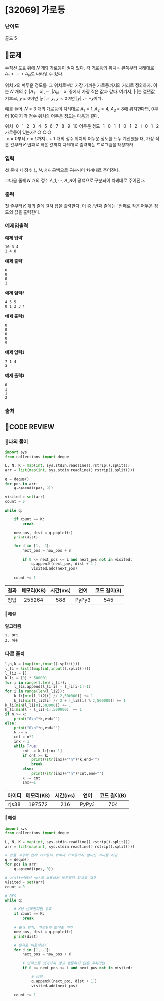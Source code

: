 # [32069] 가로등

### **난이도**
골드 5
## **📝문제**
수직선 도로 위에 
$N$ 개의 가로등이 켜져 있다. 각 가로등의 위치는 왼쪽부터 차례대로 
$A_1 < \cdots < A_N$로 나타낼 수 있다.

위치 
$x$의 어두운 정도를, 그 위치로부터 가장 가까운 가로등까지의 거리로 정의하자. 이는 
$N$ 개의 수 
$| A_1 - x |, \cdots, | A_N - x |$ 중에서 가장 작은 값과 같다. 여기서, 
$| \cdot |$는 절댓값 기호로, 
$y \ge 0$이면 
$|y| := y$, 
$y < 0$이면 
$|y| := -y$이다.

예를 들어, 
$N = 3$ 개의 가로등이 차례대로 
$A_1 = 1$, 
$A_2 = 4$, 
$A_3 = 8$에 위치한다면, 
$0$부터 
$10$까지 각 정수 위치의 어두운 정도는 다음과 같다.

위치	 
$0$ 	 
$1$ 	 
$2$ 	 
$3$ 	 
$4$ 	 
$5$ 	 
$6$ 	 
$7$ 	 
$8$ 	 
$9$ 	 
$10$ 
어두운 정도	 
$1$ 	 
$0$ 	 
$1$ 	 
$1$ 	 
$0$ 	 
$1$ 	 
$2$ 	 
$1$ 	 
$0$ 	 
$1$ 	 
$2$ 
가로등이 있는가?		○			○				○		
 
$x = 0$부터 
$x = L$까지 
$L+1$ 개의 정수 위치의 어두운 정도를 모두 계산했을 때, 가장 작은 값부터 
$K$ 번째로 작은 값까지 차례대로 출력하는 프로그램을 작성하라.
### **입력**
첫 줄에 세 정수 
$L$, 
$N$, 
$K$가 공백으로 구분되어 차례대로 주어진다.

그다음 줄에 
$N$ 개의 정수 
$A\_1, \cdots, A\_N$이 공백으로 구분되어 차례대로 주어진다.
### **출력**
첫 줄부터 
$K$ 개의 줄에 걸쳐 답을 출력한다. 이 중 
$i$ 번째 줄에는 
$i$ 번째로 작은 어두운 정도의 값을 출력한다.
### **예제입출력**

**예제 입력1**

```
10 3 4
1 4 8
```

**예제 출력1**

```
0
0
0
1
```

**예제 입력2**

```
4 5 5
0 1 2 3 4
```

**예제 출력2**

```
0
0
0
0
0
```

**예제 입력3**

```
7 1 4
3
```

**예제 출력3**

```
0
1
1
2
```

### **출처**

## **🧐CODE REVIEW**

### **🧾나의 풀이**

```python
import sys
from collections import deque

L, N, K = map(int, sys.stdin.readline().rstrip().split())
arr = list(map(int, sys.stdin.readline().rstrip().split()))

q = deque()
for pos in arr:
    q.append((pos, 0))

visited = set(arr)
count = 0

while q:

    if count == K:
        break

    now_pos, dist = q.popleft()
    print(dist)

    for d in [1, -1]:
        next_pos = now_pos + d

        if 0 <= next_pos <= L and next_pos not in visited:
            q.append((next_pos, dist + 1))
            visited.add(next_pos)
    
    count += 1
```

결과	| 메모리(KB) |	시간(ms) |	언어 |	코드 길이(B)
:----:|:-----:|:-----:|:-----:|:--------:
정답|255264|588|PyPy3|545
#### **📝해설**

**알고리즘**
```
1. BFS
2. 해쉬
```


### **다른 풀이**

```python
l,n,k = (map(int,input().split()))
l_li = list((map(int,input().split())))
l_li2 = []
k_li = [0] * 500001
for i in range(1,len(l_li)):
    l_li2.append(l_li[i] - l_li[i-1]-1)
for i in range(len(l_li2)):
    k_li[min(l_li2[i] // 2,500000)] += 1
    k_li[min(l_li2[i] // 2 + l_li2[i] % 2,500000)] += 1
k_li[min(l_li[0],500000)] += 1
k_li[min(l - l_li[-1],500000)] += 1
if n >= k:
    print("0\n"*k,end="")
else:
    print("0\n"*n,end="")
    k -= n
    cnt = n*2
    inx = 1
    while True:
        cnt -= k_li[inx-1]
        if cnt >= k:
            print((str(inx)+"\n")*k,end="")
            break
        else:
            print((str(inx)+"\n")*cnt,end="")
        k -= cnt
        inx+=1
```

아이디 | 메모리(KB) |	시간(ms) |	언어 |	코드 길이(B) 
:-----:|:-----:|:-----:|:----:|:--------:
rjs38|197572|216|PyPy3|704
#### **📝해설**

```python
import sys
from collections import deque

L, N, K = map(int, sys.stdin.readline().rstrip().split())
arr = list(map(int, sys.stdin.readline().rstrip().split()))

# 큐를 사용해 현재 가로등의 위치와 가로등까지 떨어진 거리를 저장
q = deque()
for pos in arr:
    q.append((pos, 0))

# visited에서 set을 사용해서 방문했던 위치를 저장
visited = set(arr)
count = 0

# BFS
while q:

    # K번 반복했다면 종료
    if count == K:
        break
    
    # 현재 위치, 가로등과 떨어진 거리
    now_pos, dist = q.popleft()
    print(dist)

    # 앞뒤로 이동하면서
    for d in [1, -1]:
        next_pos = now_pos + d

        # 인덱스를 벗어나지 않고 방문하지 않은 위치라면
        if 0 <= next_pos <= L and next_pos not in visited:

            # 방문
            q.append((next_pos, dist + 1))
            visited.add(next_pos)
    
    count += 1
```